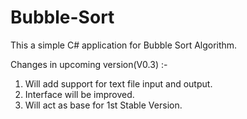 # Bubble-Sort
 This a simple C# application for Bubble Sort Algorithm.


Changes in upcoming version(V0.3) :-
1. Will add support for text file input and output.
2. Interface will be improved.
3. Will act as base for 1st Stable Version.
